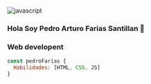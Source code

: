 ![javascript](https://user-images.githubusercontent.com/45549901/90172680-fb428780-dd68-11ea-92f9-5318a4de6d06.gif)

### Hola Soy Pedro Arturo Farias Santillan 👋

###  Web developent

``` js
const pedroFarias {
  Habilidades: [HTML, CSS, JS]
}
```


<!--
**PedroFariasSosa/PedroFariasSosa** is a ✨ _special_ ✨ repository because its `README.md` (this file) appears on your GitHub profile.

Here are some ideas to get you started:

- 🔭 I’m currently working on ...
- 🌱 I’m currently learning ...
- 👯 I’m looking to collaborate on ...
- 🤔 I’m looking for help with ...
- 💬 Ask me about ...
- 📫 How to reach me: ...
- 😄 Pronouns: ...
- ⚡ Fun fact: ...
-->
